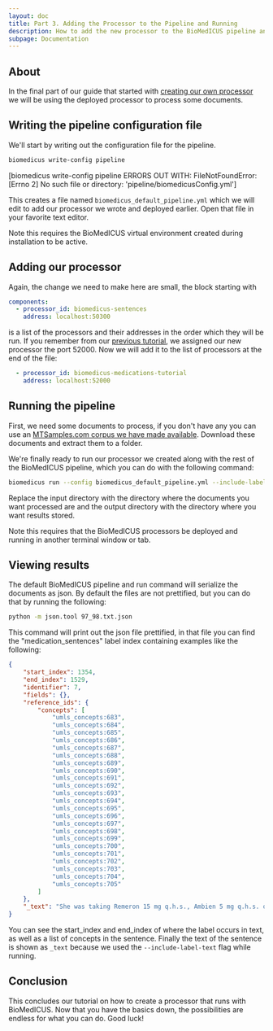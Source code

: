 ```yaml
---
layout: doc
title: Part 3. Adding the Processor to the Pipeline and Running
description: How to add the new processor to the BioMedICUS pipeline and run it on clinical documents.
subpage: Documentation
---
```


## About

In the final part of our guide that started with [creating our own processor](tutorial-1) we will be using the deployed processor to process some documents.

## Writing the pipeline configuration file

We'll start by writing out the configuration file for the pipeline.

```bash
biomedicus write-config pipeline
```
[biomedicus write-config pipeline ERRORS OUT WITH: FileNotFoundError: [Errno 2] No such file or directory: 'pipeline/biomedicusConfig.yml']

This creates a file named ``biomedicus_default_pipeline.yml`` which we will edit to add our processor we wrote and deployed earlier. Open that file in your favorite text editor.

<div class="alert alert-warning">
Note this requires the BioMedICUS virtual environment created during installation to be active.
</div>

## Adding our processor

Again, the change we need to make here are small, the block starting with

```yaml
components:
  - processor_id: biomedicus-sentences
    address: localhost:50300
```

is a list of the processors and their addresses in the order which they will be run. If you remember from our [previous tutorial](tutorial-2), we assigned our new processor the port 52000. Now we will add it to the list of processors at the end of the file:

```yaml
  - processor_id: biomedicus-medications-tutorial
    address: localhost:52000
```

## Running the pipeline

First, we need some documents to process, if you don't have any you can use an [MTSamples.com corpus we have made available](https://github.com/nlpie/nlptab-corpus). Download these documents and extract them to a folder.

We're finally ready to run our processor we created along with the rest of the BioMedICUS pipeline, which you can do with the following command:

```bash
biomedicus run --config biomedicus_default_pipeline.yml --include-label-text INPUT_DIRECTORY OUTPUT_DIRECTORY
```

Replace the input directory with the directory where the documents you want processed are and the output directory with the directory where you want results stored.

<div class="alert alert-warning">
Note this requires that the BioMedICUS processors be deployed and running in another terminal window or tab.
</div>

## Viewing results

The default BioMedICUS pipeline and run command will serialize the documents as json. By default the files are not prettified, but you can do that by running the following:

```bash
python -m json.tool 97_98.txt.json
```

This command will print out the json file prettified, in that file you can find the "medication_sentences" label index containing examples like the following:

```json
{
    "start_index": 1354,
    "end_index": 1529,
    "identifier": 7,
    "fields": {},
    "reference_ids": {
        "concepts": [
            "umls_concepts:683",
            "umls_concepts:684",
            "umls_concepts:685",
            "umls_concepts:686",
            "umls_concepts:687",
            "umls_concepts:688",
            "umls_concepts:689",
            "umls_concepts:690",
            "umls_concepts:691",
            "umls_concepts:692",
            "umls_concepts:693",
            "umls_concepts:694",
            "umls_concepts:695",
            "umls_concepts:696",
            "umls_concepts:697",
            "umls_concepts:698",
            "umls_concepts:699",
            "umls_concepts:700",
            "umls_concepts:701",
            "umls_concepts:702",
            "umls_concepts:703",
            "umls_concepts:704",
            "umls_concepts:705"
        ]
    },
    "_text": "She was taking Remeron 15 mg q.h.s., Ambien 5 mg q.h.s. on a p.r.n. basis, Ativan 0.25 mg every 6 hours on a p.r.n. basis, and Klonopin 0.25 mg at night while she was at home."
}
```

You can see the start_index and end_index of where the label occurs in text, as well as a list of concepts in the sentence. Finally the text of the sentence is shown as ``_text`` because we used the ``--include-label-text`` flag while running.

## Conclusion

This concludes our tutorial on how to create a processor that runs with BioMedICUS. Now that you have the basics down, the possibilities are endless for what you can do. Good luck!
